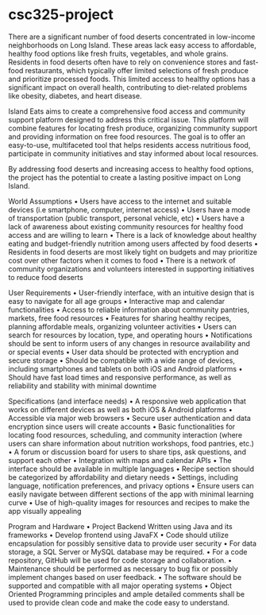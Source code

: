 # csc325-project

There are a significant number of food deserts concentrated in low-income neighborhoods on Long Island. These areas lack easy access to affordable, healthy food options like fresh fruits, vegetables, and whole grains. Residents in food deserts often have to rely on convenience stores and fast-food restaurants, which typically offer limited selections of fresh produce and prioritize processed foods. This limited access to healthy options has a significant impact on overall health, contributing to diet-related problems like obesity, diabetes, and heart disease. 

Island Eats aims to create a comprehensive food access and community support platform designed to address this critical issue. This platform will combine features for locating fresh produce, organizing community support and providing information on free food resources. The goal is to offer an easy-to-use, multifaceted tool that helps residents access nutritious food, participate in community initiatives and stay informed about local resources. 

By addressing food deserts and increasing access to healthy food options, the project has the potential to create a lasting positive impact on Long Island.

World Assumptions
•	Users have access to the internet and suitable devices (i.e smartphone, computer, internet access)
•	Users have a mode of transportation (public transport, personal vehicle, etc)
•	Users have a lack of awareness about existing community resources for healthy food access and are willing to learn 
•	There is a lack of knowledge about healthy eating and budget-friendly nutrition among users affected by food deserts
•	Residents in food deserts are most likely tight on budgets and may prioritize cost over other factors when it comes to food
•	There is a network of community organizations and volunteers interested in supporting initiatives to reduce food deserts 

User Requirements
•	User-friendly interface, with an intuitive design that is easy to navigate for all age groups
•	Interactive map and calendar functionalities 
•	Access to reliable information about community pantries, markets, free food resources
•	Features for sharing healthy recipes, planning affordable meals, organizing volunteer activities
•	Users can search for resources by location, type, and operating hours
•	Notifications should be sent to inform users of any changes in resource availability and or special events
•	User data should be protected with encryption and secure storage 
•	Should be compatible with a wide range of devices, including smartphones and tablets on both iOS and Android platforms
•	Should have fast load times and responsive performance, as well as reliability and stability with minimal downtime 

Specifications (and interface needs)
•	A responsive web application that works on different devices as well as both iOS & Android platforms 
•	Accessible via major web browsers
•	Secure user authentication and data encryption since users will create accounts
•	Basic functionalities for locating food resources, scheduling, and community interaction (where users can share information about nutrition workshops, food pantries, etc.)
•	A forum or discussion board for users to share tips, ask questions, and support each other
•	Integration with maps and calendar APIs
•	The interface should be available in multiple languages
•	Recipe section should be categorized by affordability and dietary needs
•	Settings, including language, notification preferences, and privacy options
•	Ensure users can easily navigate between different sections of the app with minimal learning curve
•	Use of high-quality images for resources and recipes to make the app visually appealing 

Program and Hardware
•	Project Backend Written using Java and its frameworks
•	Develop frontend using JavaFX
•	Code should utilize encapsulation for possibly sensitive data to provide user security
•	For data storage, a SQL Server or MySQL database may be required.
•	For a code repository, GitHub will be used for code storage and collaboration.
•	Maintenance should be performed as necessary to bug fix or possibly implement changes based on user feedback.
•	The software should be supported and compatible with all major operating systems
•	Object Oriented Programming principles and ample detailed comments shall be used to provide clean code and make the code easy to understand.


